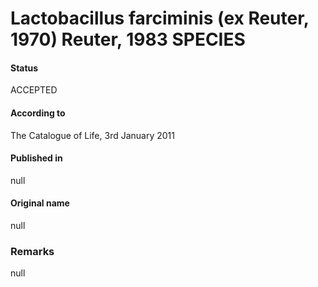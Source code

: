 # Lactobacillus farciminis (ex Reuter, 1970) Reuter, 1983 SPECIES

#### Status
ACCEPTED

#### According to
The Catalogue of Life, 3rd January 2011

#### Published in
null

#### Original name
null

### Remarks
null